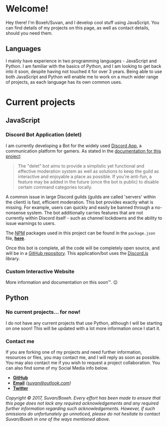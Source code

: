 # Welcome!

Hey there! I'm Boxeh/Suvan, and I develop cool stuff using JavaScript. You can find details of my projects on this page, as well as contact details, should you need them.

## Languages

I mainly have experience in two programming languages - JavaScript and Python. I am familiar with the basics of Python, and I am looking to get back into it soon, despite having not touched it for over 3 years. Being able to use both JavaScript and Python will enable me to work on a much wider range of projects, as each language has its own common uses.

# Current projects

## JavaScript
### Discord Bot Application (delet)
I am currently developing a Bot for the widely used [Discord App](https://discordapp.com/), a communication platform for gamers.
As stated in the [documentation for this project](https://github.com/Boxeh/delet-docs):

>The "delet" bot aims to provide a simplistic yet functional and effective moderation system as well as solutions to keep the guild as interactive and enjoyable a place as possible. If you're anti-fun, a feature may be added in the future (once the bot is public) to disable certain command categories locally.

A common issue in large Discord guilds (guilds are called 'servers' within the client) is fast, efficient moderation. This bot provides exactly what is missing. For example, users can quickly and easily be banned through a no-nonsense system. The bot additionally carries features that are not currently within Discord itself - such as channel lockdowns and the ability to issue warnings to users.

The [NPM](https://www.npmjs.com/) packages used in this project can be found in the `package.json` file, **[here](https://github.com/Boxeh/delet-docs/blob/master/package.json)**.

Once this bot is complete, all the code will be completely open source, and will be in a [GitHub repository](https://github.com/Boxeh/).
This application/bot uses the [Discord.js](https://discord.js.org/#/) library.

### Custom Interactive Website
More information and documentation on this soon™. 😉

## Python
### No current projects... for now!
I do not have any current projects that use Python, although I will be starting on one soon! This will be updated with a lot more information once I start it.

### Contact me

If you are forking one of my projects and need further information, resources or files, you may contact me, and I will reply as soon as possible. You may also contact me if you wish to request a project collaboration. You can also find some of my Social Media info below.

- **[GitHub](https://github.com/Boxeh/)**
- **[Email](mailto:suvan@outlook.com)** *(suvan@outlook.com)*
- **[Twitter](https://twitter.com/boxed_)**

*Copyright © 2017, Suvan/Boxeh. Every effort has been made to ensure that this page does not lack any required acknowledgements and any required further information regarding such acknowledgements. However, if such omissions do unfortunately go unnoticed, please do not hesitate to contact Suvan/Boxeh in one of the ways mentioned above.*
